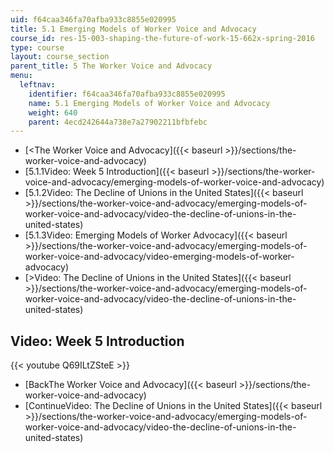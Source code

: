 ```yaml
---
uid: f64caa346fa70afba933c8855e020995
title: 5.1 Emerging Models of Worker Voice and Advocacy
course_id: res-15-003-shaping-the-future-of-work-15-662x-spring-2016
type: course
layout: course_section
parent_title: 5 The Worker Voice and Advocacy
menu:
  leftnav:
    identifier: f64caa346fa70afba933c8855e020995
    name: 5.1 Emerging Models of Worker Voice and Advocacy
    weight: 640
    parent: 4ecd242644a738e7a27902211bfbfebc
---
```


*   [<The Worker Voice and Advocacy]({{< baseurl >}}/sections/the-worker-voice-and-advocacy)
*   [5.1.1Video: Week 5 Introduction]({{< baseurl >}}/sections/the-worker-voice-and-advocacy/emerging-models-of-worker-voice-and-advocacy)
*   [5.1.2Video: The Decline of Unions in the United States]({{< baseurl >}}/sections/the-worker-voice-and-advocacy/emerging-models-of-worker-voice-and-advocacy/video-the-decline-of-unions-in-the-united-states)
*   [5.1.3Video: Emerging Models of Worker Advocacy]({{< baseurl >}}/sections/the-worker-voice-and-advocacy/emerging-models-of-worker-voice-and-advocacy/video-emerging-models-of-worker-advocacy)
*   [\>Video: The Decline of Unions in the United States]({{< baseurl >}}/sections/the-worker-voice-and-advocacy/emerging-models-of-worker-voice-and-advocacy/video-the-decline-of-unions-in-the-united-states)

Video: Week 5 Introduction
--------------------------

{{< youtube Q69ILtZSteE >}}

*   [BackThe Worker Voice and Advocacy]({{< baseurl >}}/sections/the-worker-voice-and-advocacy)
*   [ContinueVideo: The Decline of Unions in the United States]({{< baseurl >}}/sections/the-worker-voice-and-advocacy/emerging-models-of-worker-voice-and-advocacy/video-the-decline-of-unions-in-the-united-states)